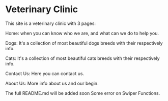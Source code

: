 
# Veterinary Clinic

This site is a veterinary clinic with 3 pages:

Home: when you can know who we are, and what can we do to help you.

Dogs: It's a collection of most beautiful dogs breeds with their respectively info.

Cats: It's a collection of most beautiful cats breeds with their respectively info.

Contact Us: Here you can contact us.

About Us: More info about us and our begin.

The full README.md will be added soon
Some error on Swiper Functions.
